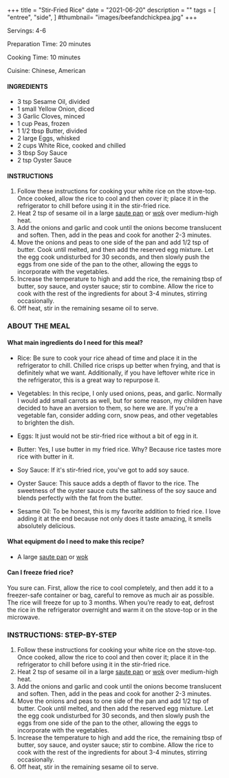 +++
title = "Stir-Fried Rice"
date = "2021-06-20"
description = ""
tags = [
    "entree",
    "side",
]
#thumbnail= "images/beefandchickpea.jpg"
+++

Servings: 4-6 <!--more-->

Preparation Time: 20 minutes 

Cooking Time: 10 minutes 

Cuisine: Chinese, American  

#### INGREDIENTS 

* 3 tsp Sesame Oil, divided
* 1 small Yellow Onion, diced 
* 3 Garlic Cloves, minced 
* 1 cup Peas, frozen
* 1 1/2 tbsp Butter, divided
* 2 large Eggs, whisked
* 2 cups White Rice, cooked and chilled  
* 3 tbsp Soy Sauce 
* 2 tsp Oyster Sauce 

#### INSTRUCTIONS

1. Follow these instructions for cooking your white rice on the stove-top. Once cooked, allow the rice to cool and then cover it; place it in the refrigerator to chill before using it in the stir-fried rice. 
2. Heat 2 tsp of sesame oil in a large [saute pan](https://amzn.to/35LnBg1) or [wok](https://amzn.to/3cS6RI4) over medium-high heat. 
3. Add the onions and garlic and cook until the onions become translucent and soften. Then, add in the peas and cook for another 2-3 minutes. 
4. Move the onions and peas to one side of the pan and add 1/2 tsp of butter. Cook until melted, and then add the reserved egg mixture. Let the egg cook undisturbed for 30 seconds, and then slowly push the eggs from one side of the pan to the other, allowing the eggs to incorporate with the vegetables. 
5. Increase the temperature to high and add the rice, the remaining tbsp of butter, soy sauce, and oyster sauce; stir to combine. Allow the rice to cook with the rest of the ingredients for about 3-4 minutes, stirring occasionally. 
6. Off heat, stir in the remaining sesame oil to serve. 

### ABOUT THE MEAL

#### What main ingredients do I need for this meal?

* Rice: Be sure to cook your rice ahead of time and place it in the refrigerator to chill. Chilled rice crisps up better when frying, and that is definitely what we want. Additionally, if you have leftover white rice in the refrigerator, this is a great way to repurpose it. 

* Vegetables: In this recipe, I only used onions, peas, and garlic. Normally I would add small carrots as well, but for some reason, my children have decided to have an aversion to them, so here we are. If you're a vegetable fan, consider adding corn, snow peas, and other vegetables to brighten the dish. 

* Eggs: It just would not be stir-fried rice without a bit of egg in it.  

* Butter: Yes, I use butter in my fried rice. Why? Because rice tastes more rice with butter in it. 

* Soy Sauce: If it's stir-fried rice, you've got to add soy sauce. 

* Oyster Sauce: This sauce adds a depth of flavor to the rice. The sweetness of the oyster sauce cuts the saltiness of the soy sauce and blends perfectly with the fat from the butter. 

* Sesame Oil: To be honest, this is my favorite addition to fried rice. I love adding it at the end because not only does it taste amazing, it smells absolutely delicious. 

#### What equipment do I need to make this recipe?

* A large [saute pan](https://amzn.to/35LnBg1) or [wok](https://amzn.to/3cS6RI4)

#### Can I freeze fried rice?

You sure can. First, allow the rice to cool completely, and then add it to a freezer-safe container or bag, careful to remove as much air as possible. The rice will freeze for up to 3 months. When you’re ready to eat, defrost the rice in the refrigerator overnight and warm it on the stove-top or in the microwave.

### INSTRUCTIONS: STEP-BY-STEP  

1. Follow these instructions for cooking your white rice on the stove-top. Once cooked, allow the rice to cool and then cover it; place it in the refrigerator to chill before using it in the stir-fried rice. 
2. Heat 2 tsp of sesame oil in a large [saute pan](https://amzn.to/35LnBg1) or [wok](https://amzn.to/3cS6RI4) over medium-high heat. 
3. Add the onions and garlic and cook until the onions become translucent and soften. Then, add in the peas and cook for another 2-3 minutes. 
4. Move the onions and peas to one side of the pan and add 1/2 tsp of butter. Cook until melted, and then add the reserved egg mixture. Let the egg cook undisturbed for 30 seconds, and then slowly push the eggs from one side of the pan to the other, allowing the eggs to incorporate with the vegetables. 
5. Increase the temperature to high and add the rice, the remaining tbsp of butter, soy sauce, and oyster sauce; stir to combine. Allow the rice to cook with the rest of the ingredients for about 3-4 minutes, stirring occasionally. 
6. Off heat, stir in the remaining sesame oil to serve. 
